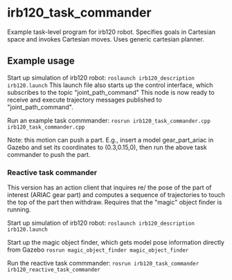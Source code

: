 # irb120_task_commander
Example task-level program for irb120 robot.  Specifies goals in Cartesian space and invokes
Cartesian moves.  Uses generic cartesian planner.

## Example usage
Start up simulation of irb120 robot:
`roslaunch irb120_description irb120.launch`
This launch file also starts up the control interface, which subscribes to the topic "joint_path_command"
This node is now ready to receive and execute trajectory messages published to "joint_path_command".

Run an example task commmander:
`rosrun irb120_task_commander.cpp irb120_task_commander.cpp`

Note: this motion can push a part.  E.g., insert a model gear_part_ariac in Gazebo and set its
coordinates to (0.3,0.15,0), then run the above task commander to push the part.

### Reactive task commander
This version has an action client that inquires re/ the pose of the part of interest (ARIAC gear part)
and computes a sequence of trajectories to touch the top of the part then withdraw.  Requires
that the "magic" object finder is running.

Start up simulation of irb120 robot:
`roslaunch irb120_description irb120.launch`

Start up the magic object finder, which gets model pose information directly from Gazebo
`rosrun magic_object_finder magic_object_finder`

Run the reactive task commmander:
`rosrun irb120_task_commander irb120_reactive_task_commander`
    
